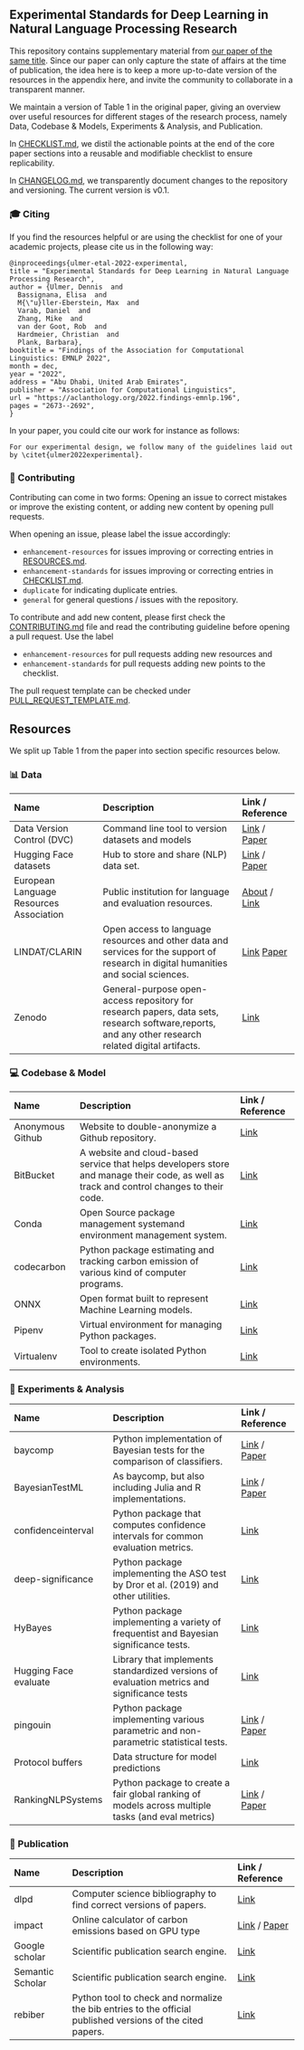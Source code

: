 ## Experimental Standards for Deep Learning in Natural Language Processing Research

This repository contains supplementary material from [our paper of the same title](https://arxiv.org/abs/2204.06251). Since our paper can only capture the 
state of affairs at the time of publication, the idea here is to keep a more up-to-date version of the resources in the 
appendix here, and invite the community to collaborate in a transparent manner.

We maintain a version of Table 1 in the original paper, giving an overview over useful resources for different stages of
the research process, namely Data, Codebase & Models, Experiments & Analysis, and Publication.

In [CHECKLIST.md](https://github.com/Kaleidophon/experimental-standards-deep-learning-research/blob/main/CHECKLIST.md), 
we distil the actionable points at the end of the core paper sections into a reusable and modifiable checklist to ensure
replicability. 

In [CHANGELOG.md](https://github.com/Kaleidophon/experimental-standards-deep-learning-research/blob/main/CHANGELOG.md),
we transparently document changes to the repository and versioning. The current version is v0.1. 

### :mortar_board: Citing 

If you find the resources helpful or are using the checklist for one of your academic projects, please cite us in the 
following way:

    @inproceedings{ulmer-etal-2022-experimental,
    title = "Experimental Standards for Deep Learning in Natural Language Processing Research",
    author = {Ulmer, Dennis  and
      Bassignana, Elisa  and
      M{\"u}ller-Eberstein, Max  and
      Varab, Daniel  and
      Zhang, Mike  and
      van der Goot, Rob  and
      Hardmeier, Christian  and
      Plank, Barbara},
    booktitle = "Findings of the Association for Computational Linguistics: EMNLP 2022",
    month = dec,
    year = "2022",
    address = "Abu Dhabi, United Arab Emirates",
    publisher = "Association for Computational Linguistics",
    url = "https://aclanthology.org/2022.findings-emnlp.196",
    pages = "2673--2692",
    }
    
In your paper, you could cite our work for instance as follows:

    For our experimental design, we follow many of the guidelines laid out by \citet{ulmer2022experimental}.

### :jigsaw: Contributing

Contributing can come in two forms: Opening an issue to correct mistakes or improve the existing content, or adding new
content by opening pull requests.

When opening an issue, please label the issue accordingly:
* `enhancement-resources` for issues improving or correcting entries in [RESOURCES.md](https://github.com/Kaleidophon/experimental-standards-deep-learning-research/blob/main/RESOURCES.md).
* `enhancement-standards` for issues improving or correcting entries in [CHECKLIST.md](https://github.com/Kaleidophon/experimental-standards-deep-learning-research/blob/main/CHECKLIST.md).
* `duplicate` for indicating duplicate entries.
* `general` for general questions / issues with the repository.

To contribute and add new content, please first check the [CONTRIBUTING.md](https://github.com/Kaleidophon/experimental-standards-deep-learning-research/blob/main/CONTRIBUTING.md)
file and read the contributing guideline before opening a pull request. Use the label 
* `enhancement-resources` for pull requests adding new resources and 
* `enhancement-standards` for pull requests adding new points to the checklist.

The pull request template can be checked under [PULL_REQUEST_TEMPLATE.md](https://github.com/Kaleidophon/experimental-standards-deep-learning-research/blob/main/.github/PULL_REQUEST_TEMPLATE.md).

## Resources 

We split up Table 1 from the paper into section specific resources below.

### :bar_chart: Data

| Name | Description | Link / Reference |
|:----- |:----- |:----- |
| Data Version Control (DVC) | Command line tool to version datasets and models | [Link](https://github.com/iterative/dvc) / [Paper](https://mcis.cs.queensu.ca/publications/2021/saner.pdf) |
| Hugging Face datasets | Hub to store and share (NLP) data set. | [Link](https://huggingface.co/datasets) / [Paper](https://arxiv.org/pdf/2109.02846.pdf) |
| European Language Resources Association | Public institution for language and evaluation resources. | [About](http://www.elra.info/en/about/) / [Link](http://catalogue.elra.info/en-us/) |
| LINDAT/CLARIN | Open access to language resources and other data and services for the support of research in digital humanities and social sciences. | [Link](https://lindat.cz/) [Paper](https://pure.mpg.de/rest/items/item_60744_3/component/file_60745/content) |
| Zenodo | General-purpose open-access repository for research papers, data sets, research software,reports, and any other research related digital artifacts. | [Link](https://zenodo.org/) |

### :computer: Codebase & Model

| Name | Description | Link / Reference |
|:----- |:----- |:----- |
| Anonymous Github | Website to double-anonymize a Github repository. | [Link](https://anonymous.4open.science/) |
| BitBucket | A website and cloud-based service that helps developers store and manage their code, as well as track and control changes to their code. | [Link](https://bitbucket.org/product/) |
| Conda | Open Source package management systemand environment management system. | [Link](https://docs.conda.io/en/latest/) | 
| codecarbon | Python package estimating and tracking carbon emission of various kind of computer programs. | [Link](https://github.com/mlco2/codecarbon) |
| ONNX | Open format built to represent Machine Learning models. | [Link](https://onnx.ai/) |
| Pipenv | Virtual environment for managing Python packages. | [Link](https://pipenv.pypa.io/en/latest/) |
| Virtualenv | Tool to create isolated Python environments. | [Link](https://virtualenv.pypa.io/en/latest/) |

### :microscope: Experiments & Analysis

| Name | Description | Link / Reference |
|:----- |:----- |:----- |
| baycomp | Python implementation of Bayesian tests for the comparison of classifiers. | [Link](https://github.com/janezd/baycomp) / [Paper](https://jmlr.org/papers/volume18/16-305/16-305.pdf) | 
| BayesianTestML | As baycomp, but also including Julia and R implementations. | [Link](https://github.com/BayesianTestsML/tutorial/) / [Paper](https://jmlr.org/papers/volume18/16-305/16-305.pdf) | 
| confidenceinterval | Python package that computes confidence intervals for common evaluation metrics. | [Link](https://github.com/jacobgil/confidenceinterval) |
| deep-significance | Python package implementing the ASO test by Dror et al. (2019) and other utilities. | [Link](https://github.com/Kaleidophon/deep-significance) |
| HyBayes | Python package implementing a variety of frequentist and Bayesian significance tests. | [Link](https://github.com/allenai/HyBayes) |
| Hugging Face evaluate | Library that implements standardized versions of evaluation metrics and significance tests | [Link](https://huggingface.co/docs/evaluate/index) | 
| pingouin | Python package implementing various parametric and non-parametric statistical tests. | [Link](https://github.com/raphaelvallat/pingouin) / [Paper](https://web.archive.org/web/20190429060332id_/https://www.theoj.org/joss-papers/joss.01026/10.21105.joss.01026.pdf) |
| Protocol buffers | Data structure for model predictions | [Link](https://developers.google.com/protocol-buffers/) |
| RankingNLPSystems | Python package to create a fair global ranking of models across multiple tasks (and eval metrics) | [Link](https://github.com/pierrecolombo/rankingnlpsystems) / [Paper](https://arxiv.org/pdf/2202.03799.pdf) | 

### :page_facing_up: Publication

| Name | Description | Link / Reference |
|:----- |:----- |:----- |
| dlpd | Computer science bibliography to find correct versions of papers. | [Link](https://dblp.org/) | 
| impact | Online calculator of carbon emissions based on GPU type | [Link](https://github.com/mlco2/impact) / [Paper](https://arxiv.org/pdf/1910.09700.pdf) |
| Google scholar | Scientific publication search engine. | [Link](https://scholar.google.com/) |
| Semantic Scholar | Scientific publication search engine. | [Link](https://www.semanticscholar.org) |
| rebiber | Python tool to check and normalize the bib entries to the official published versions of the cited papers. | [Link](https://github.com/yuchenlin/rebiber) |
